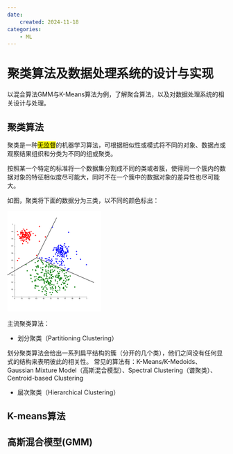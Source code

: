 ```yaml
---
date:
    created: 2024-11-18
categories:
    - ML
---
```

# 聚类算法及数据处理系统的设计与实现

以混合算法GMM与K-Means算法为例，了解聚合算法，以及对数据处理系统的相关设计与处理。
<!-- more -->

## 聚类算法

聚类是一种<mark>无监督</mark>的机器学习算法，可根据相似性或模式将不同的对象、数据点或观察结果组织和分类为不同的组或聚类。

按照某一个特定的标准将一个数据集分割成不同的类或者簇，使得同一个簇内的数据对象的特征相似度尽可能大，同时不在一个簇中的数据对象的差异性也尽可能大。

如图，聚类将下面的数据分为三类，以不同的颜色标出：

![alt text](../../../PageImage/imageML-1.png)

主流聚类算法：

- 划分聚类（Partitioning Clustering）

划分聚类算法会给出一系列扁平结构的簇（分开的几个类），他们之间没有任何显式的结构来表明彼此的相关性。
常见的算法有：K-Means/K-Medoids、Gaussian Mixture Model（高斯混合模型）、Spectral Clustering（谱聚类）、Centroid-based Clustering

- 层次聚类（Hierarchical Clustering）


## K-means算法


## 高斯混合模型(GMM)
